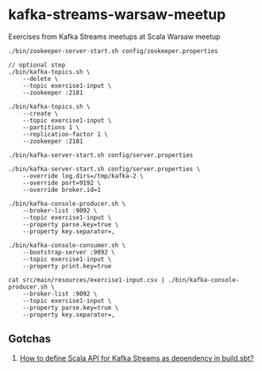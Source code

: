 # kafka-streams-warsaw-meetup
Exercises from Kafka Streams meetups at Scala Warsaw meetup

```
./bin/zookeeper-server-start.sh config/zookeeper.properties
```

```
// optional step
./bin/kafka-topics.sh \
    --delete \
    --topic exercise1-input \
    --zookeeper :2181
```

```
./bin/kafka-topics.sh \
    --create \
    --topic exercise1-input \
    --partitions 1 \
    --replication-factor 1 \
    --zookeeper :2181
```

```
./bin/kafka-server-start.sh config/server.properties
```

```
./bin/kafka-server-start.sh config/server.properties \ 
    --override log.dirs=/tmp/kafka-2 \ 
    --override port=9192 \ 
    --override broker.id=1
```

```
./bin/kafka-console-producer.sh \
    --broker-list :9092 \
    --topic exercise1-input \
    --property parse.key=true \
    --property key.separator=,
```

```
./bin/kafka-console-consumer.sh \
    --bootstrap-server :9092 \
    --topic exercise1-input \
    --property print.key=true
```

```
cat src/main/resources/exercise1-input.csv | ./bin/kafka-console-producer.sh \
    --broker-list :9092 \
    --topic exercise1-input \
    --property parse.key=true \
    --property key.separator=,
```

## Gotchas

1. [How to define Scala API for Kafka Streams as dependency in build.sbt?
](https://stackoverflow.com/q/53733244/1305344)